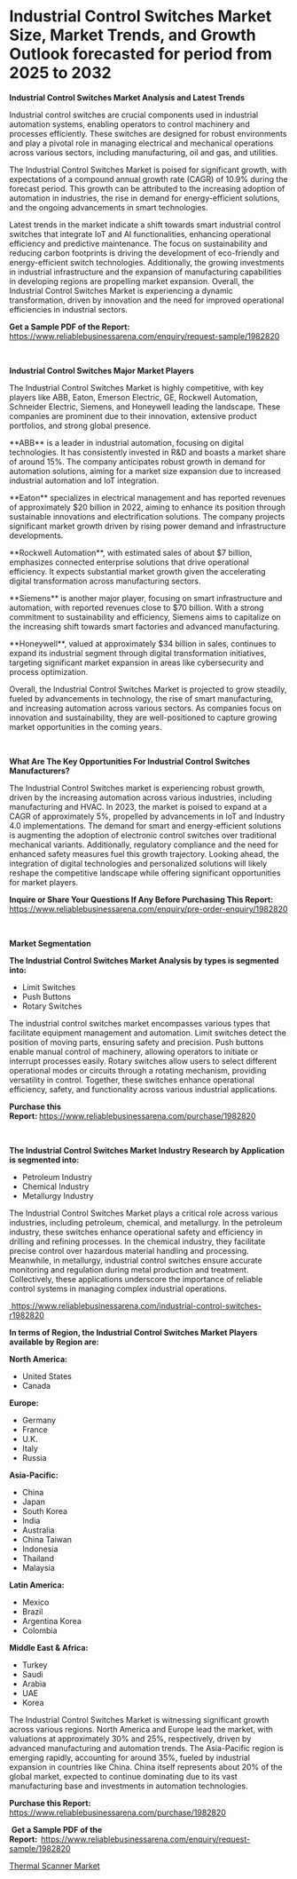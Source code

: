 <p><h1>Industrial Control Switches Market Size, Market Trends, and Growth Outlook forecasted for period from 2025 to 2032</h1></p><p><strong>Industrial Control Switches Market Analysis and Latest Trends</strong></p>
<p><p>Industrial control switches are crucial components used in industrial automation systems, enabling operators to control machinery and processes efficiently. These switches are designed for robust environments and play a pivotal role in managing electrical and mechanical operations across various sectors, including manufacturing, oil and gas, and utilities.</p><p>The Industrial Control Switches Market is poised for significant growth, with expectations of a compound annual growth rate (CAGR) of 10.9% during the forecast period. This growth can be attributed to the increasing adoption of automation in industries, the rise in demand for energy-efficient solutions, and the ongoing advancements in smart technologies. </p><p>Latest trends in the market indicate a shift towards smart industrial control switches that integrate IoT and AI functionalities, enhancing operational efficiency and predictive maintenance. The focus on sustainability and reducing carbon footprints is driving the development of eco-friendly and energy-efficient switch technologies. Additionally, the growing investments in industrial infrastructure and the expansion of manufacturing capabilities in developing regions are propelling market expansion. Overall, the Industrial Control Switches Market is experiencing a dynamic transformation, driven by innovation and the need for improved operational efficiencies in industrial sectors.</p></p>
<p><strong>Get a Sample PDF of the Report:&nbsp;</strong> <a href="https://www.reliablebusinessarena.com/enquiry/request-sample/1982820?utm_campaign=3251&utm_medium=2&utm_source=Github&utm_content=ia&utm_term=10042025&utm_id=industrial-control-switches">https://www.reliablebusinessarena.com/enquiry/request-sample/1982820</a></p>
<p>&nbsp;</p>
<p><strong>Industrial Control Switches Major Market Players</strong></p>
<p><p>The Industrial Control Switches Market is highly competitive, with key players like ABB, Eaton, Emerson Electric, GE, Rockwell Automation, Schneider Electric, Siemens, and Honeywell leading the landscape. These companies are prominent due to their innovation, extensive product portfolios, and strong global presence.</p><p>**ABB** is a leader in industrial automation, focusing on digital technologies. It has consistently invested in R&D and boasts a market share of around 15%. The company anticipates robust growth in demand for automation solutions, aiming for a market size expansion due to increased industrial automation and IoT integration.</p><p>**Eaton** specializes in electrical management and has reported revenues of approximately $20 billion in 2022, aiming to enhance its position through sustainable innovations and electrification solutions. The company projects significant market growth driven by rising power demand and infrastructure developments.</p><p>**Rockwell Automation**, with estimated sales of about $7 billion, emphasizes connected enterprise solutions that drive operational efficiency. It expects substantial market growth given the accelerating digital transformation across manufacturing sectors.</p><p>**Siemens** is another major player, focusing on smart infrastructure and automation, with reported revenues close to $70 billion. With a strong commitment to sustainability and efficiency, Siemens aims to capitalize on the increasing shift towards smart factories and advanced manufacturing.</p><p>**Honeywell**, valued at approximately $34 billion in sales, continues to expand its industrial segment through digital transformation initiatives, targeting significant market expansion in areas like cybersecurity and process optimization.</p><p>Overall, the Industrial Control Switches Market is projected to grow steadily, fueled by advancements in technology, the rise of smart manufacturing, and increasing automation across various sectors. As companies focus on innovation and sustainability, they are well-positioned to capture growing market opportunities in the coming years.</p></p>
<p>&nbsp;</p>
<p><strong>What Are The Key Opportunities For Industrial Control Switches Manufacturers?</strong></p>
<p><p>The Industrial Control Switches market is experiencing robust growth, driven by the increasing automation across various industries, including manufacturing and HVAC. In 2023, the market is poised to expand at a CAGR of approximately 5%, propelled by advancements in IoT and Industry 4.0 implementations. The demand for smart and energy-efficient solutions is augmenting the adoption of electronic control switches over traditional mechanical variants. Additionally, regulatory compliance and the need for enhanced safety measures fuel this growth trajectory. Looking ahead, the integration of digital technologies and personalized solutions will likely reshape the competitive landscape while offering significant opportunities for market players.</p></p>
<p><strong>Inquire or Share Your Questions If Any Before Purchasing This Report:</strong> <a href="https://www.reliablebusinessarena.com/enquiry/pre-order-enquiry/1982820?utm_campaign=3251&utm_medium=2&utm_source=Github&utm_content=ia&utm_term=10042025&utm_id=industrial-control-switches">https://www.reliablebusinessarena.com/enquiry/pre-order-enquiry/1982820</a></p>
<p>&nbsp;</p>
<p><strong>Market Segmentation</strong></p>
<p><strong>The Industrial Control Switches Market Analysis by types is segmented into:</strong></p>
<p><ul><li>Limit Switches</li><li>Push Buttons</li><li>Rotary Switches</li></ul></p>
<p><p>The industrial control switches market encompasses various types that facilitate equipment management and automation. Limit switches detect the position of moving parts, ensuring safety and precision. Push buttons enable manual control of machinery, allowing operators to initiate or interrupt processes easily. Rotary switches allow users to select different operational modes or circuits through a rotating mechanism, providing versatility in control. Together, these switches enhance operational efficiency, safety, and functionality across various industrial applications.</p></p>
<p><strong>Purchase this Report:&nbsp;</strong><a href="https://www.reliablebusinessarena.com/purchase/1982820?utm_campaign=3251&utm_medium=2&utm_source=Github&utm_content=ia&utm_term=10042025&utm_id=industrial-control-switches">https://www.reliablebusinessarena.com/purchase/1982820</a></p>
<p>&nbsp;</p>
<p><strong>The Industrial Control Switches Market Industry Research by Application is segmented into:</strong></p>
<p><ul><li>Petroleum Industry</li><li>Chemical Industry</li><li>Metallurgy Industry</li></ul></p>
<p><p>The Industrial Control Switches Market plays a critical role across various industries, including petroleum, chemical, and metallurgy. In the petroleum industry, these switches enhance operational safety and efficiency in drilling and refining processes. In the chemical industry, they facilitate precise control over hazardous material handling and processing. Meanwhile, in metallurgy, industrial control switches ensure accurate monitoring and regulation during metal production and treatment. Collectively, these applications underscore the importance of reliable control systems in managing complex industrial operations.</p></p>
<p><a href="https://www.reliablebusinessarena.com/industrial-control-switches-r1982820?utm_campaign=3251&utm_medium=2&utm_source=Github&utm_content=ia&utm_term=10042025&utm_id=industrial-control-switches">&nbsp;https://www.reliablebusinessarena.com/industrial-control-switches-r1982820</a></p>
<p><strong>In terms of Region, the Industrial Control Switches Market Players available by Region are:</strong></p>
<p>
    <p> <strong> North America: </strong>
        <ul>
            <li>United States</li>
            <li>Canada</li>
        </ul>
        </p> 
    <p> <strong> Europe: </strong>
        <ul>
            <li>Germany</li>
            <li>France</li>
            <li>U.K.</li>
            <li>Italy</li>
            <li>Russia</li>
        </ul>
        </p> 
    <p> <strong> Asia-Pacific: </strong>
        <ul>
            <li>China</li>
            <li>Japan</li>
            <li>South Korea</li>
            <li>India</li>
            <li>Australia</li>
            <li>China Taiwan</li>
            <li>Indonesia</li>
            <li>Thailand</li>
            <li>Malaysia</li>
        </ul>
        </p> 
    <p> <strong> Latin America: </strong>
        <ul>
            <li>Mexico</li>
            <li>Brazil</li>
            <li>Argentina Korea</li>
            <li>Colombia</li>
        </ul>
        </p> 
    <p> <strong> Middle East & Africa: </strong>
        <ul>
            <li>Turkey</li>
            <li>Saudi</li>
            <li>Arabia</li>
            <li>UAE</li>
            <li>Korea</li>
        </ul>
    </p>
    </p>
<p><p>The Industrial Control Switches Market is witnessing significant growth across various regions. North America and Europe lead the market, with valuations at approximately 30% and 25%, respectively, driven by advanced manufacturing and automation trends. The Asia-Pacific region is emerging rapidly, accounting for around 35%, fueled by industrial expansion in countries like China. China itself represents about 20% of the global market, expected to continue dominating due to its vast manufacturing base and investments in automation technologies.</p></p>
<p><strong>Purchase this Report: </strong><a href="https://www.reliablebusinessarena.com/purchase/1982820?utm_campaign=3251&utm_medium=2&utm_source=Github&utm_content=ia&utm_term=10042025&utm_id=industrial-control-switches">https://www.reliablebusinessarena.com/purchase/1982820</a></p>
<p>&nbsp;<strong>Get a Sample PDF of the Report:&nbsp;&nbsp;</strong><a href="https://www.reliablebusinessarena.com/enquiry/request-sample/1982820?utm_campaign=3251&utm_medium=2&utm_source=Github&utm_content=ia&utm_term=10042025&utm_id=industrial-control-switches">https://www.reliablebusinessarena.com/enquiry/request-sample/1982820</a></p>
<p><strong></strong></p>
<p><p><a href="https://github.com/koopalujale2/Market-Research-Report-List-1/blob/main/thermal-scanner-market.md?utm_campaign=3251&utm_medium=2&utm_source=Github&utm_content=ia&utm_term=10042025&utm_id=industrial-control-switches">Thermal Scanner Market</a></p></p>